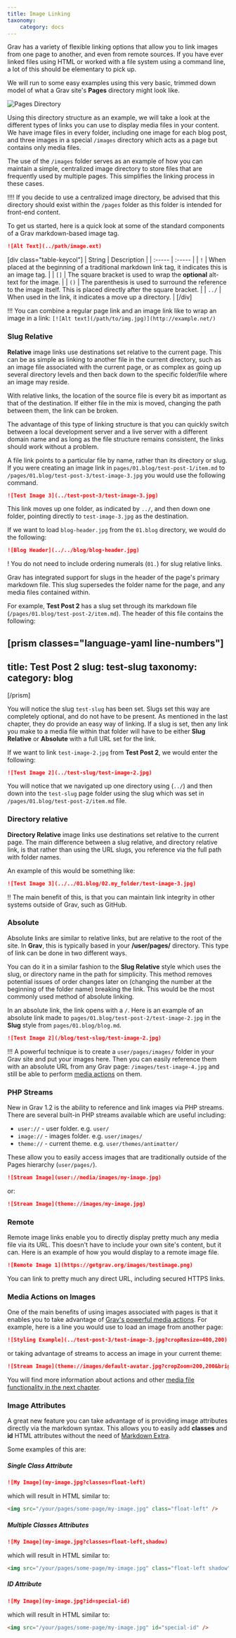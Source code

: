 ```yaml
---
title: Image Linking
taxonomy:
    category: docs
---
```


Grav has a variety of flexible linking options that allow you to link images from one page to another, and even from remote sources. If you have ever linked files using HTML or worked with a file system using a command line, a lot of this should be elementary to pick up.

We will run to some easy examples using this very basic, trimmed down model of what a Grav site's **Pages** directory might look like.

![Pages Directory](pages.png)

Using this directory structure as an example, we will take a look at the different types of links you can use to display media files in your content. We have image files in every folder, including one image for each blog post, and three images in a special `/images` directory which acts as a page but contains only media files.

The use of the `/images` folder serves as an example of how you can maintain a simple, centralized image directory to store files that are frequently used by multiple pages. This simplifies the linking process in these cases.

!!!! If you decide to use a centralized image directory, be advised that this directory should exist within the `/pages` folder as this folder is intended for front-end content.

To get us started, here is a quick look at some of the standard components of a Grav markdown-based image tag.

```markdown
![Alt Text](../path/image.ext)
```

[div class="table-keycol"]
| String | Description                                                                                                              |
| :----- | :-----                                                                                                                   |
| `!`    | When placed at the beginning of a traditional markdown link tag, it indicates this is an image tag.                      |
| `[]`   | The square bracket is used to wrap the **optional** alt-text for the image.                                              |
| `()`   | The parenthesis is used to surround the reference to the image itself. This is placed directly after the square bracket. |
| `../`  | When used in the link, it indicates a move up a directory.                                                               |
[/div]

!!! You can combine a regular page link and an image link like to wrap an image in a link: `[![Alt text](/path/to/img.jpg)](http://example.net/)`

### Slug Relative

**Relative** image links use destinations set relative to the current page. This can be as simple as linking to another file in the current directory, such as an image file associated with the current page, or as complex as going up several directory levels and then back down to the specific folder/file where an image may reside.

With relative links, the location of the source file is every bit as important as that of the destination. If either file in the mix is moved, changing the path between them, the link can be broken.

The advantage of this type of linking structure is that you can quickly switch between a local development server and a live server with a different domain name and as long as the file structure remains consistent, the links should work without a problem.

A file link points to a particular file by name, rather than its directory or slug. If you were creating an image link in `pages/01.blog/test-post-1/item.md` to `/pages/01.blog/test-post-3/test-image-3.jpg` you would use the following command.

```markdown
![Test Image 3](../test-post-3/test-image-3.jpg)
```

This link moves up one folder, as indicated by `../`, and then down one folder, pointing directly to `test-image-3.jpg` as the destination.

If we want to load `blog-header.jpg` from the `01.blog` directory, we would do the following:

```markdown
![Blog Header](../../blog/blog-header.jpg)
```

! You do not need to include ordering numerals (`01.`) for slug relative links.

Grav has integrated support for slugs in the header of the page's primary markdown file. This slug supersedes the folder name for the page, and any media files contained within.

For example, **Test Post 2** has a slug set through its markdown file (`/pages/01.blog/test-post-2/item.md`). The header of this file contains the following:

[prism classes="language-yaml line-numbers"]
---
title: Test Post 2
slug: test-slug
taxonomy:
    category: blog
---
[/prism]

You will notice the slug `test-slug` has been set. Slugs set this way are completely optional, and do not have to be present. As mentioned in the last chapter, they do provide an easy way of linking. If a slug is set, then any link you make to a media file within that folder will have to be either **Slug Relative** or **Absolute** with a full URL set for the link.

If we want to link `test-image-2.jpg` from **Test Post 2**, we would enter the following:

```markdown
![Test Image 2](../test-slug/test-image-2.jpg)
```

You will notice that we navigated up one directory using (`../`) and then down into the `test-slug` page folder using the slug which was set in `/pages/01.blog/test-post-2/item.md` file.

### Directory relative

**Directory Relative** image links use destinations set relative to the current page. The main difference between a slug relative, and directory relative link, is that rather than using the URL slugs, you reference via the full path with folder names.

An example of this would be something like:

```markdown
![Test Image 3](../../01.blog/02.my_folder/test-image-3.jpg)
```

!! The main benefit of this, is that you can maintain link integrity in other systems outside of Grav, such as GitHub.

### Absolute

Absolute links are similar to relative links, but are relative to the root of the site. In **Grav**, this is typically based in your **/user/pages/** directory. This type of link can be done in two different ways.

You can do it in a similar fashion to the **Slug Relative** style which uses the slug, or directory name in the path for simplicity. This method removes potential issues of order changes later on (changing the number at the beginning of the folder name) breaking the link. This would be the most commonly used method of absolute linking.

In an absolute link, the link opens with a `/`. Here is an example of an absolute link made to `pages/01.blog/test-post-2/test-image-2.jpg` in the **Slug** style from `pages/01.blog/blog.md`.

```markdown
![Test Image 2](/blog/test-slug/test-image-2.jpg)
```

!!! A powerful technique is to create a `user/pages/images/` folder in your Grav site and put your images here.  Then you can easily reference them with an absolute URL from any Grav page: `/images/test-image-4.jpg` and still be able to perform [media actions](../media) on them.

### PHP Streams

New in Grav 1.2 is the ability to reference and link images via PHP streams.  There are several built-in PHP streams available which are useful including:

* `user://` - user folder. e.g. `user/`
* `image://` - images folder. e.g. `user/images/`
* `theme://` - current theme.  e.g. `user/themes/antimatter/`

These allow you to easily access images that are traditionally outside of the Pages hierarchy (`user/pages/`).

```markdown
![Stream Image](user://media/images/my-image.jpg)
```

or:

```markdown
![Stream Image](theme://images/my-image.jpg)
```

### Remote

Remote image links enable you to directly display pretty much any media file via its URL. This doesn't have to include your own site's content, but it can. Here is an example of how you would display to a remote image file.

```markdown
![Remote Image 1](https://getgrav.org/images/testimage.png)
```

You can link to pretty much any direct URL, including secured HTTPS links.

### Media Actions on Images

One of the main benefits of using images associated with pages is that it enables you to take advantage of [Grav's powerful media actions](../media). For example, here is a line you would use to load an image from another page:

```markdown
![Styling Example](../test-post-3/test-image-3.jpg?cropResize=400,200)
```

or taking advantage of streams to access an image in your current theme:

```markdown
![Stream Image](theme://images/default-avatar.jpg?cropZoom=200,200&brightness=-75)
```

You will find more information about actions and other [media file functionality in the next chapter](../media).

### Image Attributes

A great new feature you can take advantage of is providing image attributes directly via the markdown syntax. This allows you to easily add **classes** and **id** HTML attributes without the need of [Markdown Extra](https://michelf.ca/projects/php-markdown/extra/).

Some examples of this are:

##### Single Class Attribute

```markdown
![My Image](my-image.jpg?classes=float-left)
```

which will result in HTML similar to:

```html
<img src="/your/pages/some-page/my-image.jpg" class="float-left" />
```

##### Multiple Classes Attributes

```markdown
![My Image](my-image.jpg?classes=float-left,shadow)
```

which will result in HTML similar to:

```html
<img src="/your/pages/some-page/my-image.jpg" class="float-left shadow" />
```

##### ID Attribute

```markdown
![My Image](my-image.jpg?id=special-id)
```

which will result in HTML similar to:

```html
<img src="/your/pages/some-page/my-image.jpg" id="special-id" />
```
